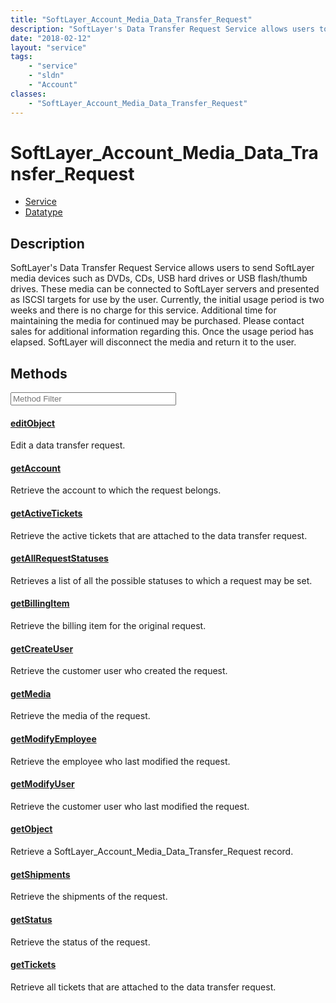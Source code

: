 ```yaml
---
title: "SoftLayer_Account_Media_Data_Transfer_Request"
description: "SoftLayer's Data Transfer Request Service allows users to send SoftLayer media devices such as DVDs, CDs, USB hard drive... "
date: "2018-02-12"
layout: "service"
tags:
    - "service"
    - "sldn"
    - "Account"
classes:
    - "SoftLayer_Account_Media_Data_Transfer_Request"
---
```

# SoftLayer_Account_Media_Data_Transfer_Request
<div id='service-datatype'>
    <ul id='sldn-reference-tabs'>
    <li id='service'> <a href='/reference/services/SoftLayer_Account_Media_Data_Transfer_Request' >Service</a></li>    <li id='datatype'> <a href='/reference/datatypes/SoftLayer_Account_Media_Data_Transfer_Request' >Datatype</a></li>
    </ul>
</div>

## Description
SoftLayer's Data Transfer Request Service allows users to send SoftLayer media devices such as DVDs, CDs, USB hard drives or USB flash/thumb drives. These media can be connected to SoftLayer servers and presented as ISCSI targets for use by the user. Currently, the initial usage period is two weeks and there is no charge for this service. Additional time for maintaining the media for continued may be purchased. Please contact sales for additional information regarding this. Once the usage period has elapsed. SoftLayer will disconnect the media and return it to the user. 



        
<div id="properties" class="content service-content">

## Methods

<div class="view-filters">
    <div class="clearfix">
        <div class="search-input-box">
            <input placeholder="Method Filter" onkeyup="titleSearch(inputId='edit-combine', divId='method-div', elementClass='method-row')" 
                type="text" id="edit-combine" value="" size="30" maxlength="128" class="form-text">
        </div>
    </div>
</div>

<div id="method-div">

<div class="method-row">

#### [editObject](/reference/services/SoftLayer_Account_Media_Data_Transfer_Request/editObject)
Edit a data transfer request.
</div>

<div class="method-row">

#### [getAccount](/reference/services/SoftLayer_Account_Media_Data_Transfer_Request/getAccount)
Retrieve the account to which the request belongs.
</div>

<div class="method-row">

#### [getActiveTickets](/reference/services/SoftLayer_Account_Media_Data_Transfer_Request/getActiveTickets)
Retrieve the active tickets that are attached to the data transfer request.
</div>

<div class="method-row">

#### [getAllRequestStatuses](/reference/services/SoftLayer_Account_Media_Data_Transfer_Request/getAllRequestStatuses)
Retrieves a list of all the possible statuses to which a request may be set.
</div>

<div class="method-row">

#### [getBillingItem](/reference/services/SoftLayer_Account_Media_Data_Transfer_Request/getBillingItem)
Retrieve the billing item for the original request.
</div>

<div class="method-row">

#### [getCreateUser](/reference/services/SoftLayer_Account_Media_Data_Transfer_Request/getCreateUser)
Retrieve the customer user who created the request.
</div>

<div class="method-row">

#### [getMedia](/reference/services/SoftLayer_Account_Media_Data_Transfer_Request/getMedia)
Retrieve the media of the request.
</div>

<div class="method-row">

#### [getModifyEmployee](/reference/services/SoftLayer_Account_Media_Data_Transfer_Request/getModifyEmployee)
Retrieve the employee who last modified the request.
</div>

<div class="method-row">

#### [getModifyUser](/reference/services/SoftLayer_Account_Media_Data_Transfer_Request/getModifyUser)
Retrieve the customer user who last modified the request.
</div>

<div class="method-row">

#### [getObject](/reference/services/SoftLayer_Account_Media_Data_Transfer_Request/getObject)
Retrieve a SoftLayer_Account_Media_Data_Transfer_Request record.
</div>

<div class="method-row">

#### [getShipments](/reference/services/SoftLayer_Account_Media_Data_Transfer_Request/getShipments)
Retrieve the shipments of the request.
</div>

<div class="method-row">

#### [getStatus](/reference/services/SoftLayer_Account_Media_Data_Transfer_Request/getStatus)
Retrieve the status of the request.
</div>

<div class="method-row">

#### [getTickets](/reference/services/SoftLayer_Account_Media_Data_Transfer_Request/getTickets)
Retrieve all tickets that are attached to the data transfer request.
</div>
</div>

</div>

